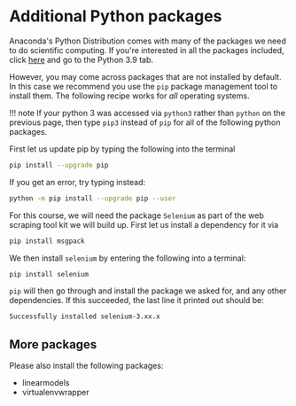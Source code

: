 # Additional Python packages

Anaconda's Python Distribution comes with many of the packages we need to do scientific computing.
If you're interested in all the packages included, click [here](https://docs.continuum.io/anaconda/packages/pkg-docs) and go to the Python 3.9 tab.

However, you may come across packages that are not installed by default.
In this case we recommend you use the `pip` package management tool to install them.
The following recipe works for *all* operating systems.

!!! note
    If your python 3 was accessed via `python3` rather than `python` on the previous page, then type `pip3` instead of `pip` for all of the following python packages.

First let us update pip by typing the following into the terminal

```bash
pip install --upgrade pip
```

If you get an error, try typing instead:

```bash
python -m pip install --upgrade pip --user
```

For this course, we will need the package `Selenium` as part of the web scraping tool kit we will build up. First let us install a dependency for it via

```bash
pip install msgpack
```

We then install `selenium` by entering the following into a terminal:

```bash
pip install selenium
```

`pip` will then go through and install the package we asked for, and any other dependencies.
If this succeeded, the last line it printed out should be:

``` bash
Successfully installed selenium-3.xx.x
```

## More packages

Please also install the following packages:

* linearmodels
* virtualenvwrapper

